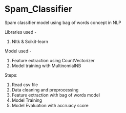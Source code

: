 # Spam_Classifier
 Spam classifier model using bag of words concept in NLP

Libraries used - 
1. Nltk & Scikit-learn

Model used - 
1. Feature extraction using CountVectorizer
2. Model training with MultinomialNB

Steps:
1. Read csv file
2. Data cleaning and preprocessing
3. Feature extraction with bag of words model 
4. Model Training 
5. Model Evaluation with accruacy score 

